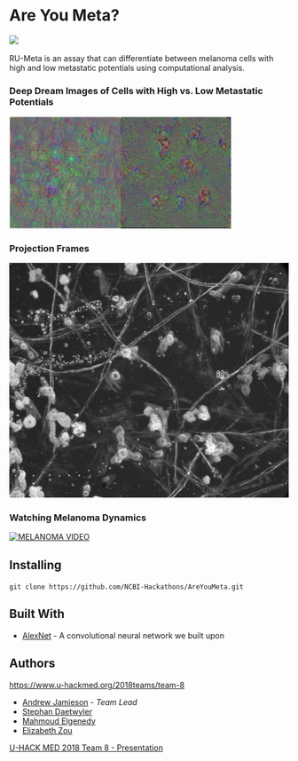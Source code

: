 # Are You Meta?

<img src="https://i.imgur.com/mQ2mYQU.png" width=200><br>

RU-Meta is an assay that can differentiate between melanoma cells with high and low metastatic potentials using computational analysis.

### Deep Dream Images of Cells with High vs. Low Metastatic Potentials

<img src="imgs/High_vs_Low_DeepDream.png" width=400><br>

### Projection Frames

![Projection](imgs/projectionFrames.png)

### Watching Melanoma Dynamics

[![MELANOMA VIDEO](http://img.youtube.com/vi/znIrWNc_i2s/0.jpg)](http://www.youtube.com/watch?v=znIrWNc_i2s "Test")

## Installing

`git clone https://github.com/NCBI-Hackathons/AreYouMeta.git`

## Built With

* [AlexNet](https://en.wikipedia.org/wiki/AlexNet) - A convolutional neural network we built upon

## Authors

https://www.u-hackmed.org/2018teams/team-8

* [Andrew Jamieson](https://github.com/andrewjUTSW) - *Team Lead*
* [Stephan Daetwyler](https://github.com/DaetwylerStephan)
* [Mahmoud Elgenedy](https://github.com/melgenedy)
* [Elizabeth Zou](https://github.com/wflms20110333)

[U-HACK MED 2018 Team 8 - Presentation](https://docs.google.com/presentation/d/1cjR6bhGudjFKzjLaKS5urVXQdpTvLTvg_o4uRU3KiH8/edit?usp=sharing)
